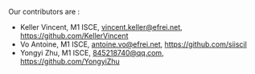 Our contributors are :
- Keller Vincent, M1 ISCE, vincent.keller@efrei.net, https://github.com/KellerVincent
- Vo Antoine, M1 ISCE, antoine.vo@efrei.net, https://github.com/siiscil
- Yongyi Zhu, M1 ISCE, 845218740@qq.com, https://github.com/YongyiZhu
